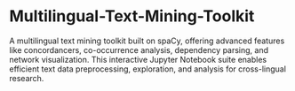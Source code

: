 # Multilingual-Text-Mining-Toolkit
A multilingual text mining toolkit built on spaCy, offering advanced features like concordancers, co-occurrence analysis, dependency parsing, and network visualization. This interactive Jupyter Notebook suite enables efficient text data preprocessing, exploration, and analysis for cross-lingual research.
